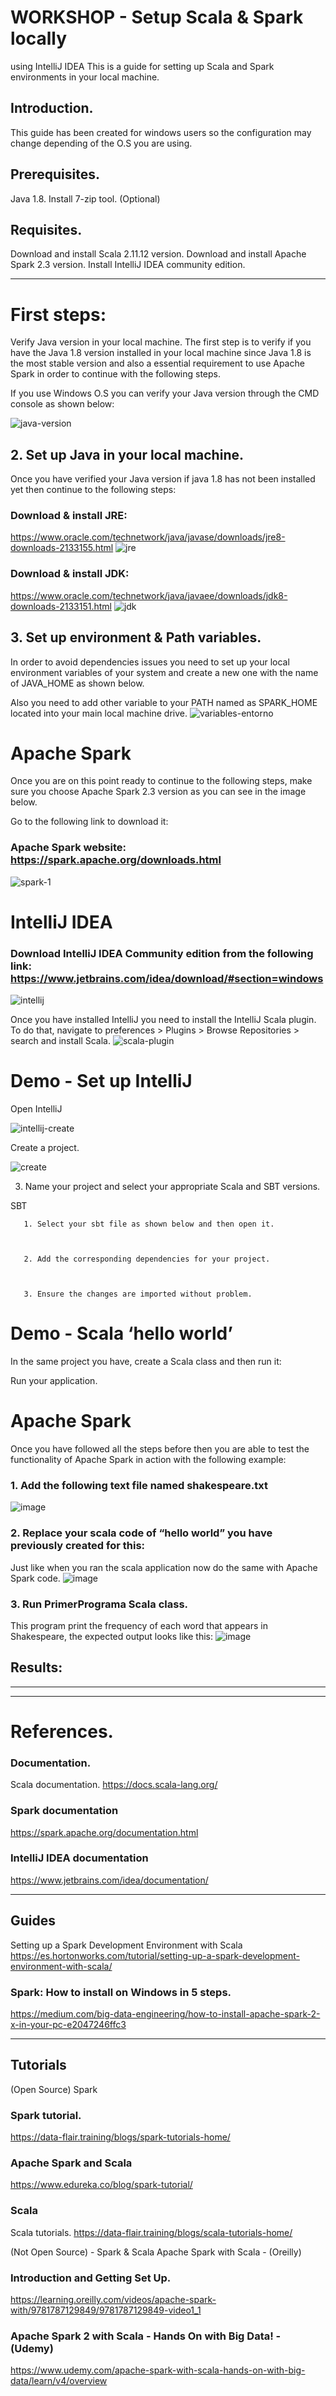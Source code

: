 # WORKSHOP - Setup Scala & Spark locally 
using IntelliJ IDEA
This is a guide for setting up Scala and Spark environments in your local machine. 

## Introduction.
This guide has been created for windows users so the configuration may change depending of the O.S you are using.

## Prerequisites.
Java 1.8. 
Install 7-zip tool. (Optional)

## Requisites.
Download and install Scala 2.11.12 version.
Download and install Apache Spark 2.3 version.
Install IntelliJ IDEA community edition.
__________________________________________________________

# First steps:
Verify Java version in your local machine.
The first step is to verify if you have the Java 1.8 version installed in your local machine since Java 1.8 is the most stable version and also a essential requirement to use Apache Spark in order to continue with the following steps.

If you use Windows O.S you can verify your Java version through the CMD console as shown below:

![java-version](https://media.github.ibm.com/user/213691/files/579a2d80-91de-11e9-94bb-90e4c354f067)

## 2. Set up Java in your local machine.
Once you have verified your Java version if java 1.8 has not been installed yet then continue to the following steps:

### Download & install JRE:
https://www.oracle.com/technetwork/java/javase/downloads/jre8-downloads-2133155.html
![jre](https://media.github.ibm.com/user/213691/files/29691d80-91df-11e9-8718-d56e573f7bc1)

### Download & install JDK:
https://www.oracle.com/technetwork/java/javaee/downloads/jdk8-downloads-2133151.html
![jdk](https://media.github.ibm.com/user/213691/files/2ff79500-91df-11e9-9353-27846522accd)

## 3. Set up environment & Path variables.

In order to avoid dependencies issues you need to set up your local environment variables of your system and create a new one with the name of JAVA_HOME as shown below.

Also you need to add other variable to your PATH named as SPARK_HOME located into your main local machine drive. 
![variables-entorno](https://media.github.ibm.com/user/213691/files/37b73980-91df-11e9-8933-20c7108d96bb)

# Apache Spark
Once you are on this point ready to continue to the following steps, make sure you choose Apache Spark 2.3 version as you can see in the image below.


Go to the following link to download it:

### Apache Spark website: https://spark.apache.org/downloads.html

![spark-1](https://media.github.ibm.com/user/213691/files/384fd000-91df-11e9-9f01-f69a33b90d7a)

# IntelliJ IDEA

### Download IntelliJ IDEA Community edition from the following link: https://www.jetbrains.com/idea/download/#section=windows
![intellij](https://media.github.ibm.com/user/213691/files/ed36bc80-91e0-11e9-8f30-9be947935a13)


Once you have installed IntelliJ you need to install the IntelliJ Scala plugin. 
To do that, navigate to preferences > Plugins > Browse Repositories > search and install Scala.
![scala-plugin](https://media.github.ibm.com/user/213691/files/ec9e2600-91e0-11e9-8654-b76da7db4734)


# Demo - Set up IntelliJ
Open IntelliJ


![intellij-create](https://media.github.ibm.com/user/213691/files/32f38500-91e1-11e9-94a7-1685782f4f87)

Create a project. 


![create](https://media.github.ibm.com/user/213691/files/32f38500-91e1-11e9-8b4d-18fc62db9116)


3. Name your project and select your appropriate Scala and SBT versions.

SBT 

       1. Select your sbt file as shown below and then open it.
       
       
       
       2. Add the corresponding dependencies for your project.
       
       
       
       3. Ensure the changes are imported without problem.
       
# Demo - Scala ‘hello world’

In the same project you have, create a Scala class and then run it:



Run your application.

# Apache Spark
Once you have followed all the steps before then you are able to test the functionality of Apache Spark in action with the following example:

   ### 1. Add the following text file named shakespeare.txt
![image](https://user-images.githubusercontent.com/50177169/59731624-86c79380-920c-11e9-883f-9881463f353e.png)

   ### 2. Replace your scala code of “hello world” you have previously created for this: 
   
Just like when you ran the scala application now do the same with Apache Spark code.
![image](https://user-images.githubusercontent.com/50177169/59731648-a2cb3500-920c-11e9-95ba-4bc771c43722.png)

   ### 3. Run PrimerPrograma Scala class. 

This program print the frequency of each word that appears in Shakespeare, the expected output looks like this:
![image](https://user-images.githubusercontent.com/50177169/59731663-b24a7e00-920c-11e9-82ba-9d488699736f.png)

## Results:

**********************************************************************************************************************************
**********************************************************************************************************************************

# References.

### Documentation.
Scala documentation.
https://docs.scala-lang.org/

### Spark documentation
https://spark.apache.org/documentation.html

### IntelliJ IDEA documentation
https://www.jetbrains.com/idea/documentation/
_________________________________________________________________________

## Guides
Setting up a Spark Development Environment with Scala
https://es.hortonworks.com/tutorial/setting-up-a-spark-development-environment-with-scala/

### Spark: How to install on Windows in 5 steps.
https://medium.com/big-data-engineering/how-to-install-apache-spark-2-x-in-your-pc-e2047246ffc3
____________________________________________________________

## Tutorials
(Open Source)
Spark

### Spark tutorial.
https://data-flair.training/blogs/spark-tutorials-home/

### Apache Spark and Scala
https://www.edureka.co/blog/spark-tutorial/

### Scala 
Scala tutorials.
https://data-flair.training/blogs/scala-tutorials-home/

(Not Open Source) -  Spark & Scala
Apache Spark with Scala - (Oreilly) 
### Introduction and Getting Set Up.
https://learning.oreilly.com/videos/apache-spark-with/9781787129849/9781787129849-video1_1

### Apache Spark 2 with Scala - Hands On with Big Data! - (Udemy)
https://www.udemy.com/apache-spark-with-scala-hands-on-with-big-data/learn/v4/overview



